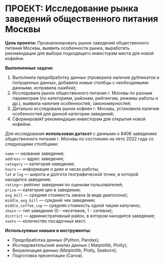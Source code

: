 # ПРОЕКТ: Исследование рынка заведений общественного питания Москвы
**Цель проекта:** Проанализировать рынок заведений общественного питания Москвы, выявить особенности рынка, выработать рекомендации 
для выбора подходящего инвесторам места для новой кофейни.  

**Выполненные задачи:**   
1. Выполнила предобработку данных (проверила наличие дубликатов и попущенных данных, добавила новые столбцы с необходимыми данными,
   исправила ошибки);  
2. Исследовала рынок общественного питания г. Москвы по разным параметрам (по категориям, районам, рейтингам, режимы работы и др.),
выявила наличие особенностей, закономерностей;
3. Детально исследовала рынок кофеен г. Москвы, установила наличие особенностей для данной категории заведений;
4. Сформироваkf рекомендации инвесторам для открытия новой кофейни.


Для исследования **использован датасет** с данными о 8406 заведениях общественного питания г. Москвы по состоянию на лето 2022 года 
со следующими столбцами:  

`name` — название заведения;  
`address` — адрес заведения;  
`category` — категория заведения;  
`hours` — информация о днях и часах работы;  
`lat` и `lng` — широта и долгота географической точки, в которой находится заведение;  
`rating`— рейтинг заведения по оценкам пользователей;  
`price` — категория цен в заведении;  
`avg_bill` — средняя стоимость заказа (в виде диапозона);  
`middle_avg_bill` — средний чек заведения;  
`middle_coffee_cup` — средняя стоимость одной чашки капучино;  
`chain` — тип заведения (0 - несетевое, 1 - сетевое);  
`district` — административный район, в котором находится заведение;  
`seats` — количество посадочных мест.  

**Используемые навыки и инструменты:**   
* Предобработка данных (Python, Pandas);  
* Исследовательский анализ данных ( Matplotlib, Plotly);  
* Визуализация данных (Matplotlib, Plotly, Seaborn);  
* Подготовка презентации (Canva).
